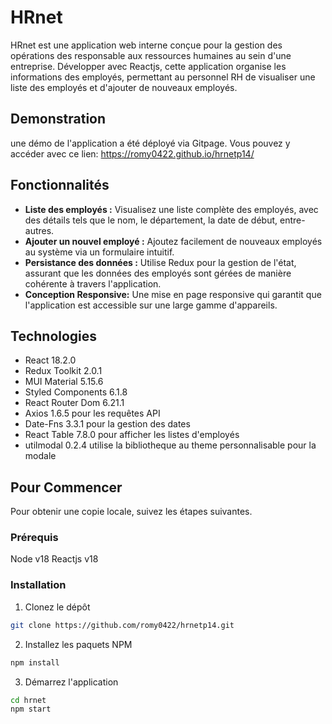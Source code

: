 
# HRnet

HRnet est une application web interne conçue pour la gestion des opérations des responsable aux ressources humaines au sein d'une entreprise. Développer avec Reactjs, cette application organise les informations des employés, permettant au personnel RH de visualiser une liste des employés et d'ajouter de nouveaux employés.

## Demonstration
une démo de l'application a été déployé via Gitpage. Vous pouvez y accéder avec ce lien:
https://romy0422.github.io/hrnetp14/

## Fonctionnalités

- **Liste des employés :** Visualisez une liste complète des employés, avec des détails tels que le nom, le département, la date de début, entre-autres.
- **Ajouter un nouvel employé :** Ajoutez facilement de nouveaux employés au système via un formulaire intuitif.
- **Persistance des données :** Utilise Redux pour la gestion de l'état, assurant que les données des employés sont gérées de manière cohérente à travers l'application.
- **Conception Responsive:** Une mise en page responsive qui garantit que l'application est accessible sur une large gamme d'appareils.

## Technologies

- React 18.2.0
- Redux Toolkit 2.0.1
- MUI Material 5.15.6
- Styled Components 6.1.8
- React Router Dom 6.21.1
- Axios 1.6.5 pour les requêtes API
- Date-Fns 3.3.1 pour la gestion des dates
- React Table 7.8.0 pour afficher les listes d'employés
- utilmodal 0.2.4 utilise la bibliotheque au theme personnalisable pour la modale

## Pour Commencer

Pour obtenir une copie locale, suivez les étapes suivantes.

### Prérequis
Node v18
Reactjs v18

### Installation

1. Clonez le dépôt
```bash
git clone https://github.com/romy0422/hrnetp14.git
```
2. Installez les paquets NPM
```bash
npm install
```
3. Démarrez l'application
```bash
cd hrnet
npm start
```



